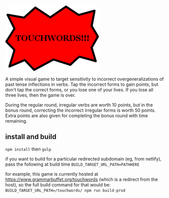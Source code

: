 ![alt text](https://github.com/lpmi-13/touchwords/blob/master/static/assets/images/logo.png 'logo')

A simple visual game to target sensitivity to incorrect overgeneralizations of past tense inflections in verbs. Tap the incorrect forms to gain points, but don't tap the correct forms, or you lose one of your lives. If you lose all three lives, then the game is over.

During the regular round, irregular verbs are worth 10 points, but in the bonus round, correcting the incorrect irregular forms is worth 50 points. Extra points are also given for completing the bonus round with time remaining.

## install and build
`npm install`
then
`gulp`

if you want to build for a particular redirected subdomain (eg,
from netlify), pass the following at build time
`BUILD_TARGET_URL_PATH=PATHHERE`

for example, this game is currently hosted at https://www.grammarbuffet.org/touchwords (which is a redirect from the host), so
the full build command for that would be:
`BUILD_TARGET_URL_PATH=/touchwords/ npm run build-prod`
